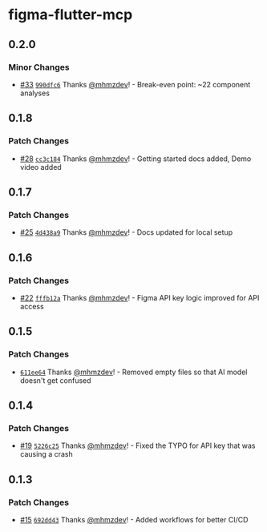 # figma-flutter-mcp

## 0.2.0

### Minor Changes

- [#33](https://github.com/mhmzdev/figma-flutter-mcp/pull/33) [`990dfc6`](https://github.com/mhmzdev/figma-flutter-mcp/commit/990dfc6070a64131182df9371ad94b7d5fb114ab) Thanks [@mhmzdev](https://github.com/mhmzdev)! - Break-even point: ~22 component analyses

## 0.1.8

### Patch Changes

- [#28](https://github.com/mhmzdev/figma-flutter-mcp/pull/28) [`cc3c184`](https://github.com/mhmzdev/figma-flutter-mcp/commit/cc3c18489fc40bb9849671710b0b97dd95bc2a31) Thanks [@mhmzdev](https://github.com/mhmzdev)! - Getting started docs added, Demo video added

## 0.1.7

### Patch Changes

- [#25](https://github.com/mhmzdev/figma-flutter-mcp/pull/25) [`4d438a9`](https://github.com/mhmzdev/figma-flutter-mcp/commit/4d438a95f6ba703a971b2c5dceb0af8d245d78c8) Thanks [@mhmzdev](https://github.com/mhmzdev)! - Docs updated for local setup

## 0.1.6

### Patch Changes

- [#22](https://github.com/mhmzdev/figma-flutter-mcp/pull/22) [`fffb12a`](https://github.com/mhmzdev/figma-flutter-mcp/commit/fffb12ab10b281f632a6506c5cb5053a039c57e7) Thanks [@mhmzdev](https://github.com/mhmzdev)! - Figma API key logic improved for API access

## 0.1.5

### Patch Changes

- [`611ee64`](https://github.com/mhmzdev/figma-flutter-mcp/commit/611ee646d684925808ae9191ba851c9a86cb1d7b) Thanks [@mhmzdev](https://github.com/mhmzdev)! - Removed empty files so that AI model doesn't get confused

## 0.1.4

### Patch Changes

- [#19](https://github.com/mhmzdev/figma-flutter-mcp/pull/19) [`5226c25`](https://github.com/mhmzdev/figma-flutter-mcp/commit/5226c250a19b96d4664ab80805f3efac7c0c4b75) Thanks [@mhmzdev](https://github.com/mhmzdev)! - Fixed the TYPO for API key that was causing a crash

## 0.1.3

### Patch Changes

- [#15](https://github.com/mhmzdev/figma-flutter-mcp/pull/15) [`692dd43`](https://github.com/mhmzdev/figma-flutter-mcp/commit/692dd43b364f50055cf577715dd7921e430f05a1) Thanks [@mhmzdev](https://github.com/mhmzdev)! - Added workflows for better CI/CD

